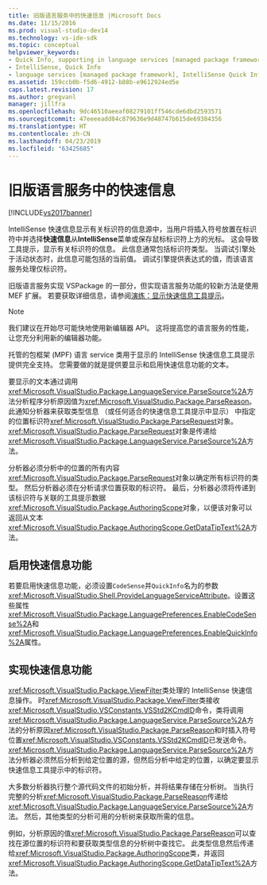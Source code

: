 ```yaml
---
title: 旧版语言服务中的快速信息 |Microsoft Docs
ms.date: 11/15/2016
ms.prod: visual-studio-dev14
ms.technology: vs-ide-sdk
ms.topic: conceptual
helpviewer_keywords:
- Quick Info, supporting in language services [managed package framework]
- IntelliSense, Quick Info
- language services [managed package framework], IntelliSense Quick Info
ms.assetid: 159ccb0b-f5d6-4912-b88b-e9612924ed5e
caps.latest.revision: 17
ms.author: gregvanl
manager: jillfra
ms.openlocfilehash: 9dc46510aeeaf08279101ff546cde6dbd2593571
ms.sourcegitcommit: 47eeeeadd84c879636e9d48747b615de69384356
ms.translationtype: HT
ms.contentlocale: zh-CN
ms.lasthandoff: 04/23/2019
ms.locfileid: "63425685"
---
```

# <a name="quick-info-in-a-legacy-language-service"></a>旧版语言服务中的快速信息
[!INCLUDE[vs2017banner](../../includes/vs2017banner.md)]

IntelliSense 快速信息显示有关标识符的信息源中，当用户将插入符号放置在标识符中并选择**快速信息**从**IntelliSense**菜单或保存鼠标标识符上方的光标。 这会导致工具提示，显示有关标识符的信息。 此信息通常包括标识符类型。 当调试引擎处于活动状态时，此信息可能包括的当前值。 调试引擎提供表达式的值，而该语言服务处理仅标识符。  
  
 旧版语言服务实现 VSPackage 的一部分，但实现语言服务功能的较新方法是使用 MEF 扩展。 若要获取详细信息，请参阅[演练：显示快速信息工具提示](../../extensibility/walkthrough-displaying-quickinfo-tooltips.md)。  
  
> [!NOTE]
> 我们建议在开始尽可能快地使用新编辑器 API。 这将提高您的语言服务的性能，让您充分利用新的编辑器功能。  
  
 托管的包框架 (MPF) 语言 service 类用于显示的 IntelliSense 快速信息工具提示提供完全支持。 您需要做的就是提供要显示和启用快速信息功能的文本。  
  
 要显示的文本通过调用<xref:Microsoft.VisualStudio.Package.LanguageService.ParseSource%2A>方法分析程序分析原因值为<xref:Microsoft.VisualStudio.Package.ParseReason>。 此通知分析器来获取类型信息 （或任何适合的快速信息工具提示中显示） 中指定的位置标识符<xref:Microsoft.VisualStudio.Package.ParseRequest>对象。 <xref:Microsoft.VisualStudio.Package.ParseRequest>对象是传递给<xref:Microsoft.VisualStudio.Package.LanguageService.ParseSource%2A>方法。  
  
 分析器必须分析中的位置的所有内容<xref:Microsoft.VisualStudio.Package.ParseRequest>对象以确定所有标识符的类型。 然后分析器必须在分析请求位置获取的标识符。 最后，分析器必须将传递到该标识符与关联的工具提示数据<xref:Microsoft.VisualStudio.Package.AuthoringScope>对象，以便该对象可以返回从文本<xref:Microsoft.VisualStudio.Package.AuthoringScope.GetDataTipText%2A>方法。  
  
## <a name="enabling-the-quick-info-feature"></a>启用快速信息功能  
 若要启用快速信息功能，必须设置`CodeSense`并`QuickInfo`名为的参数<xref:Microsoft.VisualStudio.Shell.ProvideLanguageServiceAttribute>。设置这些属性<xref:Microsoft.VisualStudio.Package.LanguagePreferences.EnableCodeSense%2A>和<xref:Microsoft.VisualStudio.Package.LanguagePreferences.EnableQuickInfo%2A>属性。  
  
## <a name="implementing-the-quick-info-feature"></a>实现快速信息功能  
 <xref:Microsoft.VisualStudio.Package.ViewFilter>类处理的 IntelliSense 快速信息操作。 时<xref:Microsoft.VisualStudio.Package.ViewFilter>类接收<xref:Microsoft.VisualStudio.VSConstants.VSStd2KCmdID>命令，类将调用<xref:Microsoft.VisualStudio.Package.LanguageService.ParseSource%2A>方法的分析原因<xref:Microsoft.VisualStudio.Package.ParseReason>和时插入符号位置<xref:Microsoft.VisualStudio.VSConstants.VSStd2KCmdID>已发送命令。 <xref:Microsoft.VisualStudio.Package.LanguageService.ParseSource%2A>方法分析器必须然后分析到给定位置的源，但然后分析中给定的位置，以确定要显示快速信息工具提示中的标识符。  
  
 大多数分析器执行整个源代码文件的初始分析，并将结果存储在分析树。 当执行完整的分析<xref:Microsoft.VisualStudio.Package.ParseReason>传递给<xref:Microsoft.VisualStudio.Package.LanguageService.ParseSource%2A>方法。 然后，其他类型的分析可用的分析树来获取所需的信息。  
  
 例如，分析原因的值<xref:Microsoft.VisualStudio.Package.ParseReason>可以查找在源位置的标识符和要获取类型信息的分析树中查找它。 此类型信息然后传递给<xref:Microsoft.VisualStudio.Package.AuthoringScope>类，并返回<xref:Microsoft.VisualStudio.Package.AuthoringScope.GetDataTipText%2A>方法。
